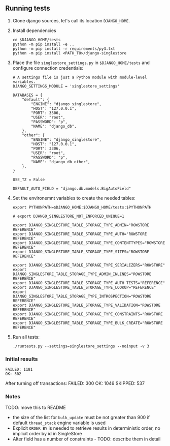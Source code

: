 
## Running tests

1. Clone django sources, let's call its location `DJANGO_HOME`.
2. Install dependencies
    ```
    cd $DJANGO_HOME/tests
    python -m pip install -e ..
    python -m pip install -r requirements/py3.txt
    python -m pip install <PATH_TO>/django-singlestore
    ```
3. Place the file `singlestore_settings.py` in `$DJANGO_HOME/tests` and configure connection credentials:

    ```
    # A settings file is just a Python module with module-level variables.
    DJANGO_SETTINGS_MODULE = 'singlestore_settings'

    DATABASES = {
        "default": {
            "ENGINE": "django_singlestore",
            "HOST": "127.0.0.1",
            "PORT": 3306,
            "USER": "root",
            "PASSWORD": "p",
            "NAME": "django_db",
        },
        "other": {
            "ENGINE": "django_singlestore",
            "HOST": "127.0.0.1",
            "PORT": 3306,
            "USER": "root",
            "PASSWORD": "p",
            "NAME": "django_db_other",
        },
    }

    USE_TZ = False

    DEFAULT_AUTO_FIELD = "django.db.models.BigAutoField"
    ```

4. Set the environemnt variables to create the needed tables:
    ```
    export PYTHONPATH=$DJANGO_HOME:$DJANGO_HOME/tests:$PYTHONPATH

    # export DJANGO_SINGLESTORE_NOT_ENFORCED_UNIQUE=1

    export DJANGO_SINGLESTORE_TABLE_STORAGE_TYPE_ADMIN="ROWSTORE REFERENCE"
    export DJANGO_SINGLESTORE_TABLE_STORAGE_TYPE_AUTH="ROWSTORE REFERENCE"
    export DJANGO_SINGLESTORE_TABLE_STORAGE_TYPE_CONTENTTYPES="ROWSTORE REFERENCE"
    export DJANGO_SINGLESTORE_TABLE_STORAGE_TYPE_SITES="ROWSTORE REFERENCE"

    export DJANGO_SINGLESTORE_TABLE_STORAGE_TYPE_SERIALIZERS="ROWSTORE"
    export DJANGO_SINGLESTORE_TABLE_STORAGE_TYPE_ADMIN_INLINES="ROWSTORE REFERENCE"
    export DJANGO_SINGLESTORE_TABLE_STORAGE_TYPE_AUTH_TESTS="REFERENCE"
    export DJANGO_SINGLESTORE_TABLE_STORAGE_TYPE_LOOKUP="REFERENCE"
    export DJANGO_SINGLESTORE_TABLE_STORAGE_TYPE_INTROSPECTION="ROWSTORE REFERENCE"
    export DJANGO_SINGLESTORE_TABLE_STORAGE_TYPE_VALIDATION="ROWSTORE REFERENCE"
    export DJANGO_SINGLESTORE_TABLE_STORAGE_TYPE_CONSTRAINTS="ROWSTORE REFERENCE"
    export DJANGO_SINGLESTORE_TABLE_STORAGE_TYPE_BULK_CREATE="ROWSTORE REFERENCE"
    ```

5. Run all tests:
    ```
    ./runtests.py --settings=singlestore_settings --noinput -v 3
    ```

### Initial results

```
FAILED: 1181
OK: 502
```

After turning off transactions:
FAILED: 300
OK: 1046
SKIPPED: 537


### Notes
TODO: move this to README
- the size of the list for `bulk_update` must be not greater than 900 if default `thread_stack` engine variable is used 
- Explicit `ORDER BY` is needed to retrieve results in deterministic order, no implicit order by id in SingleStore
- Alter field has a number of constraints - TODO: describe them in detail

